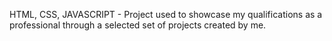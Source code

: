 HTML, CSS, JAVASCRIPT - Project used to showcase my qualifications as a professional through a selected set of projects created by me.
